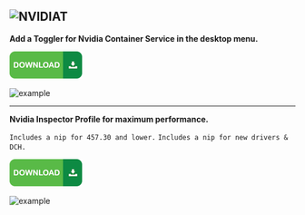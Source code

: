 ![NVIDIAT](https://github.com/gzmatte/NVIDIA/assets/117684932/9f3d8ae3-182d-4c24-ba64-1fbcb163ab30)
-----------------
**Add a Toggler for Nvidia Container Service in the desktop menu.**

[<img src="https://github.com/gzmatte/trash/blob/main/48wx.png">](https://github.com/gzmatte/Nvidia/releases/download/NvContainer/NvContainer.bat)

![example](https://github.com/gzmatte/NvidiaTweaks/assets/117684932/17595d45-d39c-431a-b214-b6588442de19)

-----

**Nvidia Inspector Profile for maximum performance.**

`Includes a nip for 457.30 and lower.`      `Includes a nip for new drivers & DCH.`

[<img src="https://github.com/gzmatte/trash/blob/main/48wx.png">](https://github.com/gzmatte/Nvidia/releases/download/NvContainer/NIPS.zip)

![example](-link)
